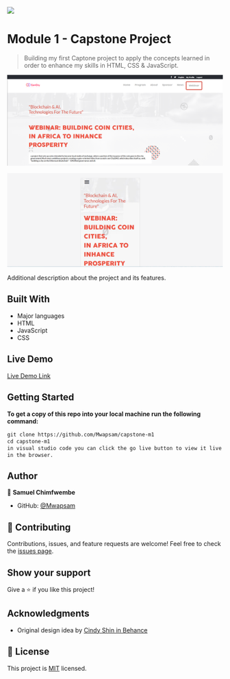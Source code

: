 ![](https://img.shields.io/badge/Microverse-blueviolet)

# Module 1 - Capstone Project

> Building my first Captone project to apply the concepts learned in order to enhance my skills in HTML, CSS & JavaScript.

![screenshot](./assets/img/Screenshot-desktop.png)

![screenshot](./assets/img/Screenshot-mobile.png)

Additional description about the project and its features.

## Built With

- Major languages
- HTML
- JavaScript
- CSS

## Live Demo

[Live Demo Link](https://livedemo.com)

## Getting Started

**To get a copy of this repo into your local machine run the following command:**

```
git clone https://github.com/Mwapsam/capstone-m1
cd capstone-m1
in visual studio code you can click the go live button to view it live in the browser.
```

## Author

👤 **Samuel Chimfwembe**

- GitHub: [@Mwapsam](https://github.com/Mwapsam)

## 🤝 Contributing

Contributions, issues, and feature requests are welcome!
Feel free to check the [issues page](../../issues/).

## Show your support

Give a ⭐️ if you like this project!

## Acknowledgments

- Original design idea by
  [Cindy Shin in Behance](https://www.behance.net/adagio07)

## 📝 License

This project is [MIT](./MIT.md) licensed.
